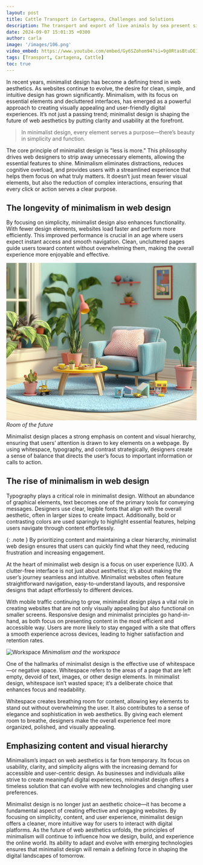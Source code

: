 ```yaml
---
layout: post
title: Cattle Transport in Cartagena, Challenges and Solutions
description: The transport and export of live animals by sea present significant challenges, particularly in the port of Cartagena, Spain. Issues such as animal welfare, logistics, and compliance with international regulations are critical concerns.
date: 2024-09-07 15:01:35 +0300
author: carla
image: '/images/106.png'
video_embed: https://www.youtube.com/embed/Gy6SZohom94?si=9g0RtasBtuDE1KUN&amp;start=43
tags: [Transport, Cartagena, Cattle]
toc: true
---
```


In recent years, minimalist design has become a defining trend in web aesthetics. As websites continue to evolve, the desire for clean, simple, and intuitive design has grown significantly. Minimalism, with its focus on essential elements and decluttered interfaces, has emerged as a powerful approach to creating visually appealing and user-friendly digital experiences. It’s not just a passing trend; minimalist design is shaping the future of web aesthetics by putting clarity and usability at the forefront.

> In minimalist design, every element serves a purpose—there’s beauty in simplicity and function.

The core principle of minimalist design is "less is more." This philosophy drives web designers to strip away unnecessary elements, allowing the essential features to shine. Minimalism eliminates distractions, reduces cognitive overload, and provides users with a streamlined experience that helps them focus on what truly matters. It doesn’t just mean fewer visual elements, but also the reduction of complex interactions, ensuring that every click or action serves a clear purpose.

## The longevity of minimalism in web design

By focusing on simplicity, minimalist design also enhances functionality. With fewer design elements, websites load faster and perform more efficiently. This improved performance is crucial in an age where users expect instant access and smooth navigation. Clean, uncluttered pages guide users toward content without overwhelming them, making the overall experience more enjoyable and effective.

<div class="gallery-box">
  <div class="gallery">
    <img src="/images/08.jpg" loading="lazy">
  </div>
  <em>Room of the future</em>
</div>

Minimalist design places a strong emphasis on content and visual hierarchy, ensuring that users’ attention is drawn to key elements on a webpage. By using whitespace, typography, and contrast strategically, designers create a sense of balance that directs the user’s focus to important information or calls to action.

## The rise of minimalism in web design

Typography plays a critical role in minimalist design. Without an abundance of graphical elements, text becomes one of the primary tools for conveying messages. Designers use clear, legible fonts that align with the overall aesthetic, often in larger sizes to create impact. Additionally, bold or contrasting colors are used sparingly to highlight essential features, helping users navigate through content effortlessly.

{: .note }
By prioritizing content and maintaining a clear hierarchy, minimalist web design ensures that users can quickly find what they need, reducing frustration and increasing engagement.

At the heart of minimalist web design is a focus on user experience (UX). A clutter-free interface is not just about aesthetics; it’s about making the user’s journey seamless and intuitive. Minimalist websites often feature straightforward navigation, easy-to-understand layouts, and responsive designs that adapt effortlessly to different devices.

With mobile traffic continuing to grow, minimalist design plays a vital role in creating websites that are not only visually appealing but also functional on smaller screens. Responsive design and minimalist principles go hand-in-hand, as both focus on presenting content in the most efficient and accessible way. Users are more likely to stay engaged with a site that offers a smooth experience across devices, leading to higher satisfaction and retention rates.

![Workspace]({{site.baseurl}}/images/06-2.jpg#wide)
*Minimalism and the workspace*

One of the hallmarks of minimalist design is the effective use of whitespace—or negative space. Whitespace refers to the areas of a page that are left empty, devoid of text, images, or other design elements. In minimalist design, whitespace isn’t wasted space; it’s a deliberate choice that enhances focus and readability.

Whitespace creates breathing room for content, allowing key elements to stand out without overwhelming the user. It also contributes to a sense of elegance and sophistication in web aesthetics. By giving each element room to breathe, designers make the overall experience feel more organized, polished, and visually appealing.

## Emphasizing content and visual hierarchy

Minimalism’s impact on web aesthetics is far from temporary. Its focus on usability, clarity, and simplicity aligns with the increasing demand for accessible and user-centric design. As businesses and individuals alike strive to create meaningful digital experiences, minimalist design offers a timeless solution that can evolve with new technologies and changing user preferences.

Minimalist design is no longer just an aesthetic choice—it has become a fundamental aspect of creating effective and engaging websites. By focusing on simplicity, content, and user experience, minimalist design offers a cleaner, more intuitive way for users to interact with digital platforms. As the future of web aesthetics unfolds, the principles of minimalism will continue to influence how we design, build, and experience the online world. Its ability to adapt and evolve with emerging technologies ensures that minimalist design will remain a defining force in shaping the digital landscapes of tomorrow.